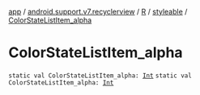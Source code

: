 [app](../../../index.md) / [android.support.v7.recyclerview](../../index.md) / [R](../index.md) / [styleable](index.md) / [ColorStateListItem_alpha](./-color-state-list-item_alpha.md)

# ColorStateListItem_alpha

`static val ColorStateListItem_alpha: `[`Int`](https://kotlinlang.org/api/latest/jvm/stdlib/kotlin/-int/index.html)
`static val ColorStateListItem_alpha: `[`Int`](https://kotlinlang.org/api/latest/jvm/stdlib/kotlin/-int/index.html)
